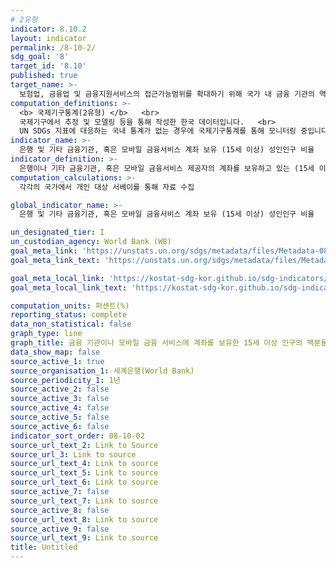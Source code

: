 ```yaml
---
# 2유형 
indicator: 8.10.2
layout: indicator
permalink: /8-10-2/
sdg_goal: '8'
target_id: '8.10'
published: true
target_name: >-
  보험업, 금융업 및 금융지원서비스의 접근가능범위를 확대하기 위해 국가 내 금융 기관의 역량 강화
computation_definitions: >-
  <b> 국제기구통계(2유형) </b>   <br>
  국제기구에서 추정 및 모델링 등을 통해 작성한 한국 데이터입니다.   <br>
  UN SDGs 지표에 대응하는 국내 통계가 없는 경우에 국제기구통계를 통해 모니터링 중입니다. 
indicator_name: >-
  은행 및 기타 금융기관, 혹은 모바일 금융서비스 계좌 보유 (15세 이상) 성인인구 비율
indicator_definition: >-
  은행이나 기타 금융기관, 혹은 모바일 금융서비스 제공자의 계좌를 보유하고 있는 (15세 이상) 성인인구 비율
computation_calculations: >-
  각각의 국가에서 개인 대상 서베이를 통해 자료 수집

global_indicator_name: >-
  은행 및 기타 금융기관, 혹은 모바일 금융서비스 계좌 보유 (15세 이상) 성인인구 비율

un_designated_tier: I
un_custodian_agency: World Bank (WB)
goal_meta_link: 'https://unstats.un.org/sdgs/metadata/files/Metadata-08-10-02.pdf'
goal_meta_link_text: 'https://unstats.un.org/sdgs/metadata/files/Metadata-08-10-02.pdf'

goal_meta_local_link: 'https://kostat-sdg-kor.github.io/sdg-indicators/public/data/Metadata-08-10-02_KOR.pdf'
goal_meta_local_link_text: 'https://kostat-sdg-kor.github.io/sdg-indicators/public/data/Metadata-08-10-02_KOR.pdf'

computation_units: 퍼센트(%)
reporting_status: complete
data_non_statistical: false
graph_type: line
graph_title: 금융 기관이나 모바일 금융 서비스에 계좌를 보유한 15세 이상 인구의 백분율
data_show_map: false
source_active_1: true
source_organisation_1: 세계은행(World Bank)
source_periodicity_1: 1년
source_active_2: false
source_active_3: false
source_active_4: false
source_active_5: false
source_active_6: false
indicator_sort_order: 08-10-02
source_url_text_2: Link to Source
source_url_3: Link to source
source_url_text_4: Link to source
source_url_text_5: Link to source
source_url_text_6: Link to source
source_active_7: false
source_url_text_7: Link to source
source_active_8: false
source_url_text_8: Link to source
source_active_9: false
source_url_text_9: Link to source
title: Untitled
---
```


